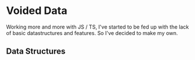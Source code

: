 # Voided Data
Working more and more with JS / TS, I've started to be fed up with the
lack of basic datastructures and features. So I've decided to make my own.

## Data Structures
